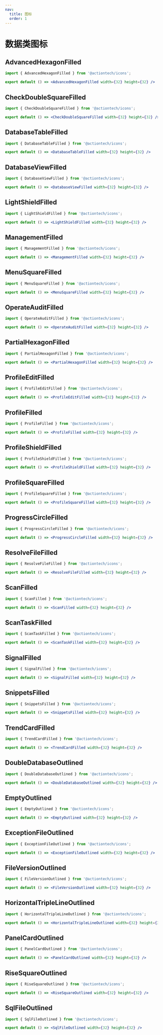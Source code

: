 ```yaml
---
nav:
  title: 图标
  order: 1
---
```

# 数据类图标
## AdvancedHexagonFilled
```jsx
import { AdvancedHexagonFilled } from '@actiontech/icons';

export default () => <AdvancedHexagonFilled width={32} height={32} />
```

## CheckDoubleSquareFilled
```jsx
import { CheckDoubleSquareFilled } from '@actiontech/icons';

export default () => <CheckDoubleSquareFilled width={32} height={32} />
```

## DatabaseTableFilled
```jsx
import { DatabaseTableFilled } from '@actiontech/icons';

export default () => <DatabaseTableFilled width={32} height={32} />
```

## DatabaseViewFilled
```jsx
import { DatabaseViewFilled } from '@actiontech/icons';

export default () => <DatabaseViewFilled width={32} height={32} />
```

## LightShieldFilled
```jsx
import { LightShieldFilled } from '@actiontech/icons';

export default () => <LightShieldFilled width={32} height={32} />
```

## ManagementFilled
```jsx
import { ManagementFilled } from '@actiontech/icons';

export default () => <ManagementFilled width={32} height={32} />
```

## MenuSquareFilled
```jsx
import { MenuSquareFilled } from '@actiontech/icons';

export default () => <MenuSquareFilled width={32} height={32} />
```

## OperateAuditFilled
```jsx
import { OperateAuditFilled } from '@actiontech/icons';

export default () => <OperateAuditFilled width={32} height={32} />
```

## PartialHexagonFilled
```jsx
import { PartialHexagonFilled } from '@actiontech/icons';

export default () => <PartialHexagonFilled width={32} height={32} />
```

## ProfileEditFilled
```jsx
import { ProfileEditFilled } from '@actiontech/icons';

export default () => <ProfileEditFilled width={32} height={32} />
```

## ProfileFilled
```jsx
import { ProfileFilled } from '@actiontech/icons';

export default () => <ProfileFilled width={32} height={32} />
```

## ProfileShieldFilled
```jsx
import { ProfileShieldFilled } from '@actiontech/icons';

export default () => <ProfileShieldFilled width={32} height={32} />
```

## ProfileSquareFilled
```jsx
import { ProfileSquareFilled } from '@actiontech/icons';

export default () => <ProfileSquareFilled width={32} height={32} />
```

## ProgressCircleFilled
```jsx
import { ProgressCircleFilled } from '@actiontech/icons';

export default () => <ProgressCircleFilled width={32} height={32} />
```

## ResolveFileFilled
```jsx
import { ResolveFileFilled } from '@actiontech/icons';

export default () => <ResolveFileFilled width={32} height={32} />
```

## ScanFilled
```jsx
import { ScanFilled } from '@actiontech/icons';

export default () => <ScanFilled width={32} height={32} />
```

## ScanTaskFilled
```jsx
import { ScanTaskFilled } from '@actiontech/icons';

export default () => <ScanTaskFilled width={32} height={32} />
```

## SignalFilled
```jsx
import { SignalFilled } from '@actiontech/icons';

export default () => <SignalFilled width={32} height={32} />
```

## SnippetsFilled
```jsx
import { SnippetsFilled } from '@actiontech/icons';

export default () => <SnippetsFilled width={32} height={32} />
```

## TrendCardFilled
```jsx
import { TrendCardFilled } from '@actiontech/icons';

export default () => <TrendCardFilled width={32} height={32} />
```

## DoubleDatabaseOutlined
```jsx
import { DoubleDatabaseOutlined } from '@actiontech/icons';

export default () => <DoubleDatabaseOutlined width={32} height={32} />
```

## EmptyOutlined
```jsx
import { EmptyOutlined } from '@actiontech/icons';

export default () => <EmptyOutlined width={32} height={32} />
```

## ExceptionFileOutlined
```jsx
import { ExceptionFileOutlined } from '@actiontech/icons';

export default () => <ExceptionFileOutlined width={32} height={32} />
```

## FileVersionOutlined
```jsx
import { FileVersionOutlined } from '@actiontech/icons';

export default () => <FileVersionOutlined width={32} height={32} />
```

## HorizontalTripleLineOutlined
```jsx
import { HorizontalTripleLineOutlined } from '@actiontech/icons';

export default () => <HorizontalTripleLineOutlined width={32} height={32} />
```

## PanelCardOutlined
```jsx
import { PanelCardOutlined } from '@actiontech/icons';

export default () => <PanelCardOutlined width={32} height={32} />
```

## RiseSquareOutlined
```jsx
import { RiseSquareOutlined } from '@actiontech/icons';

export default () => <RiseSquareOutlined width={32} height={32} />
```

## SqlFileOutlined
```jsx
import { SqlFileOutlined } from '@actiontech/icons';

export default () => <SqlFileOutlined width={32} height={32} />
```
